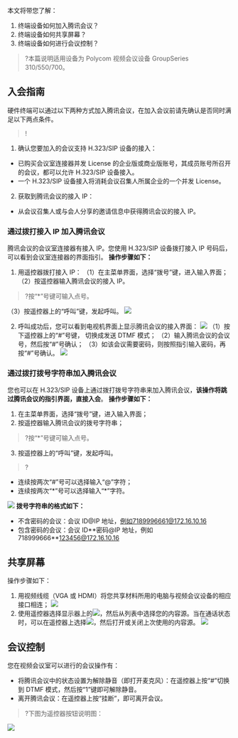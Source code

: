 本文将带您了解：
1.	终端设备如何加入腾讯会议？
2.	终端设备如何共享屏幕？
3.	终端设备如何进行会议控制？


>?本篇说明适用设备为 Polycom 视频会议设备 GroupSeries 310/550/700。

## 入会指南
硬件终端可以通过以下两种方式加入腾讯会议，在加入会议前请先确认是否同时满足以下两点条件。
>!
1. 确认您要加入的会议支持 H.323/SIP 设备的接入：
 - 已购买会议室连接器并发 License 的企业版或商业版账号，其成员账号所召开的会议，都可以允许 H.323/SIP 设备接入。
 - 一个 H.323/SIP 设备接入将消耗会议召集人所属企业的一个并发 License。
2. 获取到腾讯会议的接入 IP：
 - 从会议召集人或与会人分享的邀请信息中获得腾讯会议的接入 IP。
 
### 通过拨打接入 IP 加入腾讯会议
腾讯会议的会议室连接器有接入 IP。您使用 H.323/SIP 设备拨打接入 IP 号码后，可以看到会议室连接器的界面指引。
**操作步骤如下：**
1. 用遥控器拨打接入 IP：
（1）在主菜单界面，选择“拨号”键，进入输入界面；
（2）按遥控器输入腾讯会议的接入 IP。
>?按“*”号键可输入点号。

 （3）按遥控器上的“呼叫”键，发起呼叫。
![](https://main.qcloudimg.com/raw/c215e6c7f7a61a96b462e9e21c5c9bb4.png)

2. 呼叫成功后，您可以看到电视机界面上显示腾讯会议的接入界面：
![](https://main.qcloudimg.com/raw/e9216c1a753dbfb91daa7576da233e17.png)
（1）按下遥控器上的“#”号键， 切换成发送 DTMF 模式；
（2）输入腾讯会议的会议号，然后按“#”号确认；
（3）如该会议需要密码，则按照指引输入密码，再按“#”号确认。
![](https://main.qcloudimg.com/raw/6b720dcd084f24ee2df13f3d3cf9583d.png)

### 通过拨打拨号字符串加入腾讯会议
您也可以在 H.323/SIP 设备上通过拨打拨号字符串来加入腾讯会议，**该操作将跳过腾讯会议的指引界面，直接入会**。
**操作步骤如下：**
1. 在主菜单界面，选择“拨号”键，进入输入界面；
2. 按遥控器输入腾讯会议的拨号字符串；
>?按“\*”号键可输入点号。

3. 按遥控器上的“呼叫”键，发起呼叫。
>?
 - 连续按两次“#”号可以选择输入“@”字符；
 - 连续按两次“\*”号可以选择输入“\*”字符。

![](https://main.qcloudimg.com/raw/3b6a32d4dc2566a4aa5ec8675a8d50e4.png)
**拨号字符串的格式如下：**
- 不含密码的会议：会议 ID@IP 地址，例如7189996661@172.16.10.16
- 包含密码的会议：会议 ID\*\*密码@IP 地址，例如718999666**123456@172.16.10.16


## 共享屏幕
操作步骤如下：
1. 用视频线缆（VGA 或 HDMI）将您共享材料所用的电脑与视频会议设备的相应接口相连；
![](https://main.qcloudimg.com/raw/b10387bb16967331f2734dd4473cff6f.jpg)
2. 使用遥控器选择显示器上的![](https://main.qcloudimg.com/raw/4f6d54f82a42a04b85b1b4e516309b72.png)，然后从列表中选择您的内容源。当在通话状态时，可以在遥控器上选择![](https://main.qcloudimg.com/raw/76a22bcd0287db825b7c0f4fdc20973e.png)，然后打开或关闭上次使用的内容源。
![](https://main.qcloudimg.com/raw/a37788afa761394b8d82eaa9ea49076c.png)

## 会议控制
您在视频会议室可以进行的会议操作有：
- 将腾讯会议中的状态设置为解除静音（即打开麦克风）：在遥控器上按“#”切换到 DTMF 模式，然后按“1”键即可解除静音。
- 离开腾讯会议：在遥控器上按“挂断”，即可离开会议。

>?下图为遥控器按钮说明图：

![](https://main.qcloudimg.com/raw/522fb40d0ee81f9ce85f3a7443f32c0d.png)
